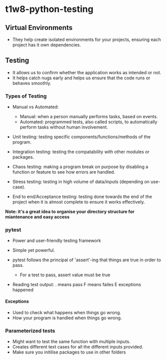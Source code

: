 # t1w8-python-testing

## Virtual Environments
- They help create isolated environments for your projects, ensuring each project has it own dependencies.

## Testing
- It allows us to confirm whether the application works as intended or not.
- It helps catch nugs early and helps us ensure that the code runs or behaves smoothly.

### Types of Testing
- Manual vs Automated:
    - Manual: when a person manually performs tasks, based on events.
    - Automated: programmed tests, also called scripts, to automatically perform tasks without human involvement.

- Unit testing: testing specific components/functions/methods of the program.
- Integration testing: testing the compatability with other modules or packages.
- Chaos testing: making a program break on purpose by disabling a function or feature to see how errors are handled.
- Stress testing: testing in high volume of data/inputs (depending on use-case).
- End to end/Acceptance testing: testing done towards the end of the project when it is almost complete to ensure it works effectively.

__Note: it's a great idea to organise your directory structure for miantenance and easy access__

### pytest

- Power and user-friendly testing framework
- Simple yet powerful.
- pytest follows the principal of 'assert'-ing that things are true in order to pass.
    - For a test to pass, assert  value must be true

- Reading test output: . means pass F means failes E exceptions happened

#### Exceptions
- Used to check what happens when things go wrong.
- How your program is handled when things go wrong.

### Parameterized tests
- Might want to test the same function with multiple inputs.
- Creates different text cases for all the different inputs provided.
- Make sure you initilise packages to use in other folders
